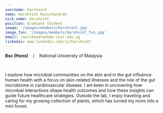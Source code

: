 ```yaml
---
username: harshvint
name: Harshvint Ravichandran
nick_name: Harshvint
position: Graduate Student
image: '/images/members/Harshvint.jpg'
image_fun: '/images/members/Harshvint_fun.jpg'
email: ravichandranh@a-star.edu.sg
linkedin: www.linkedin.com/in/harshvint
---
```


**Bsc (Hons)** &nbsp;&nbsp; / &nbsp;&nbsp; National Univeristy of Malaysia

<br/>

I explore how microbial communities on the skin and in the gut influence human health with a focus on skin-related illnesses and the role of the gut microbiome in cardiovascular disease. I am keen in uncovering how microbial interactions shape health outcomes and how these insights can guide future healthcare strategies. Outside the lab, I enjoy traveling and caring for my growing collection of plants, which has turned my room into a mini forest.